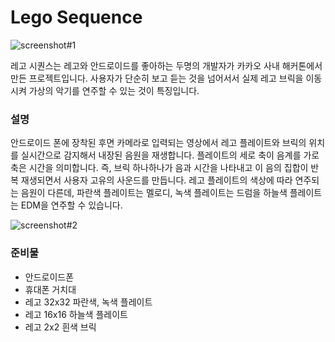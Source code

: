 Lego Sequence
===========
![screenshot#1](https://dl.dropboxusercontent.com/u/539401/lego-metrix/lego_sequence.jpg)

레고 시퀀스는 레고와 안드로이드를 좋아하는 두명의 개발자가 카카오 사내 해커톤에서 만든 프로젝트입니다. 사용자가
단순히 보고 듣는 것을 넘어서서 실제 레고 브릭을 이동시켜 가상의 악기를 연주할 수 있는 것이 특징입니다.

### 설명
안드로이드 폰에 장착된 후면 카메라로 입력되는 영상에서 레고 플레이트와 브릭의 위치를 실시간으로 감지해서 내장된 음원을 재생합니다. 플레이트의 세로 축이 음계를 가로 축은 시간을 의미합니다. 즉, 브릭 하나하나가 음과 시간을 나타내고 이 음의 집합이 반복 재생되면서 사용자 고유의 사운드를 만듭니다. 레고 플레이트의 색상에 따라 연주되는 음원이 다른데, 파란색 플레이트는 멜로디, 녹색 플레이트는 드럼을 하늘색 플레이트는 EDM을 연주할 수 있습니다.

![screenshot#2](https://dl.dropboxusercontent.com/u/539401/lego-metrix/KakaoTalk_Photo_2015-11-22-20-43-34_71.jpeg)
### 준비물
 * 안드로이드폰
 * 휴대폰 거치대
 * 레고 32x32 파란색, 녹색 플레이트
 * 레고 16x16 하늘색 플레이트
 * 레고 2x2 흰색 브릭 
